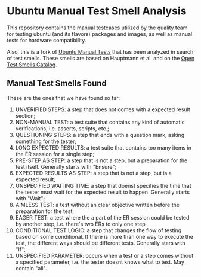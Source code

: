 # Ubuntu Manual Test Smell Analysis
This repository contains the manual testcases utilized by the quality team for testing ubuntu (and its flavors) packages and images, as well as manual tests for hardware compatibility. 

Also, this is a fork of [Ubuntu Manual Tests](https://launchpad.net/ubuntu-manual-tests) that has been analyzed in search of test smells. These smells are based on Hauptmann et al. and on the [Open Test Smells Catalog](https://eas5.github.io/index.html).

## Manual Test Smells Found
These are the ones that we have found so far:
1. UNVERIFIED STEPS: a step that does not comes with a expected result section;
2. NON-MANUAL TEST: a test suite that contains any kind of automatic verifications, i.e. asserts, scripts, etc.;
3. QUESTIONING STEPS: a step that ends with a question mark, asking something for the tester;
4. LONG EXPECTED RESULTS: a test suite that contains too many items in the ER session for a single step;
5. PRE-STEP AS STEP: a step that is not a step, but a preparation for the test itself. Generally starts with "Ensure";
6. EXPECTED RESULTS AS STEP: a step that is not a step, but is a expected result;
7. UNSPECIFIED WAITING TIME: a step that doenst specifies the time that the tester must wait for the expected result to happen. Generally starts with "Wait";
8. AIMLESS TEST: a test without an clear objective written before the preparation for the test;
9. EAGER TEST: a test where the a part of the ER session could be tested by another step, i.e. there's two ERs to only one step
10. CONDITIONAL TEST LOGIC: a step that changes the flow of testing based on some conditional. If there is more than one way to execute the test, the different ways should be different tests. Generally stars with "If";
11. UNSPECIFIED PARAMETER: occurs when a test or a step comes without a specified parameter, i.e. the tester doesnt knows what to test. May contain "all".




